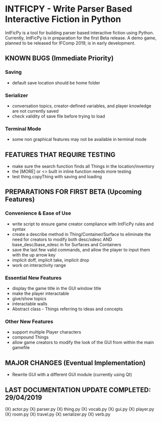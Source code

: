 # INTFICPY - Write Parser Based Interactive Fiction in Python
IntFicPy is a tool for building parser based interactive fiction using Python. Currently, IntFicPy is in preparation for the first Beta release. A demo game, planned to be released for IFComp 2019, is in early development.

## KNOWN BUGS (Immediate Priority)
### Saving
+ default save location should be home folder
### Serializer
+ conversation topics, creator-defined variables, and player knowledge are not currently saved
+ check validity of save file before trying to load
### Terminal Mode
+ some non graphical features may not be available in terminal mode

## FEATURES THAT REQUIRE TESTING
+ make sure the search function finds all Things in the location/inventory
+ the [MORE] or <<e>> built in inline function needs more testing
+ test thing.copyThing with saving and loading

##  PREPARATIONS FOR FIRST BETA (Upcoming Features)
### Convenience & Ease of Use
+ write script to ensure game creator compliance with IntFicPy rules and syntax
+ create a describe method in Thing/Container/Surface to eliminate the need for creators to modify both desc/xdesc AND base_desc/base_xdesc in for Surfaces and Containers
+ save the last few valid commands, and allow the player to input them with the up arrow key
+ implicit doff, implicit take, implicit drop
+ work on interactivity range
### Essential New Features
+ display the game title in the GUI window title
+ make the player interactable
+ give/show topics
+ interactable walls
+ Abstract class - Things referring to ideas and concepts
### Other New Features
+ support multiple Player characters
+ compound Things
+ allow game creators to modify the look of the GUI from within the main gamefile

## MAJOR CHANGES (Eventual Implementation)
+ Rewrite GUI with a different GUI module (currently using Qt)

## LAST DOCUMENTATION UPDATE COMPLETED: 29/04/2019
(X) actor.py
(X) parser.py
(X) thing.py
(X) vocab.py
(X) gui.py
(X) player.py
(X) room.py
(X) travel.py
(X) serializer.py
(X) verb.py
